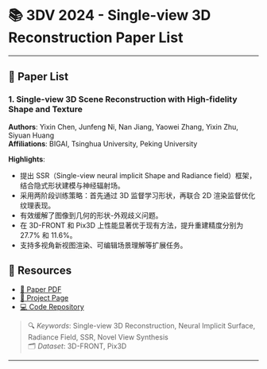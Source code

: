 # 📚 3DV 2024 - Single-view 3D Reconstruction Paper List

---

## 📄 Paper List

### 1. Single-view 3D Scene Reconstruction with High-fidelity Shape and Texture
**Authors**: Yixin Chen, Junfeng Ni, Nan Jiang, Yaowei Zhang, Yixin Zhu, Siyuan Huang  
**Affiliations**: BIGAI, Tsinghua University, Peking University

**Highlights**:
- 提出 SSR（Single-view neural implicit Shape and Radiance field）框架，结合隐式形状建模与神经辐射场。
- 采用两阶段训练策略：首先通过 3D 监督学习形状，再联合 2D 渲染监督优化纹理表现。
- 有效缓解了图像到几何的形状-外观歧义问题。
- 在 3D-FRONT 和 Pix3D 上性能显著优于现有方法，提升重建精度分别为 27.7% 和 11.6%。
- 支持多视角新视图渲染、可编辑场景理解等扩展任务。

## 🔗 Resources
- [📄 Paper PDF](./Single-view-3D-Scene-Reconstruction-with-High-fidelity-Shape-and-Texture.pdf)
- [🔗 Project Page](https://dali-jack.github.io/SSR/)
- [💻 Code Repository](https://github.com/DaLi-Jack/SSR-code)

> 🔍 *Keywords*: Single-view 3D Reconstruction, Neural Implicit Surface, Radiance Field, SSR, Novel View Synthesis  
> 🗂️ *Dataset*: 3D-FRONT, Pix3D

---
